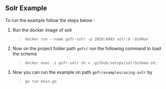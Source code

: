 ## Solr Example

To run the example follow the steps below :

1) Run the docker image of solr

   > `docker run --name gofr-solr -p 2020:8983 solr:8 -DzkRun`

2) Now on the project folder path `gofr/` run the following command to load the schema

   > `docker exec -i gofr-solr sh < .github/setups/solrSchema.sh;`

3) Now you can run the example on path `gofr/examples/using-solr` by

   > `go run main.go`
